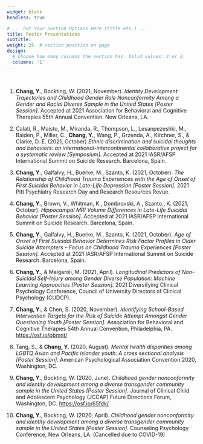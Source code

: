 ```yaml
---
widget: blank
headless: true

# ... Put Your Section Options Here (title etc.) ...
title: Poster Presentations
subtitle:
weight: 25  # section position on page
design:
  # Choose how many columns the section has. Valid values: 1 or 2.
  columns: '1'
---
```

<br/>

1.	**Chang, Y.**, Bockting, W. (2021, November). *Identity Development Trajectories and Childhood Gender Role Nonconformity Among a Gender and Racial Diverse Sample in the United States [Poster Session].* Accepted at 2021 Association for Behavioral and Cognitive Therapies 55th Annual Convention. New Orleans, LA.

9. Calati, R., Maisto, M., Miranda, R., Thompson, L., Lesanpezeshki, M., Baiden, P., Miller, C., **Chang, Y.**, Wang, P., Grzenda, A., Kirchner, S., & Clarke, D. E. (2021, October) *Ethnic discrimination and suicidal thoughts and behaviors: an international-intercontinental collaborative project for a systematic review [Symposium].* Accepted at 2021 IASR/AFSP International Summit on Suicide Research. Barcelona, Spain.

8.	**Chang, Y.**, Galfalvy, H., Buerke, M., Szanto, K. (2021, October). *The Relationship of Childhood Trauma Experiences with the Age of Onset of First Suicidal Behavior in Late-Life Depression [Poster Session].* 2021 Pitt Psychiatry Research Day and Research Resources Revue.

7.	**Chang, Y.**, Brown, V., Whitman, K., Dombrovski, A., Szanto., K. (2021, October). *Hippocampal MRI Volume Differences in Late-Life Suicidal Behavior [Poster Session].* Accepted at 2021 IASR/AFSP International Summit on Suicide Research. Barcelona, Spain.

6.	**Chang, Y.**, Galfalvy, H., Buerke, M., Szanto, K. (2021, October). *Age of Onset of First Suicidal Behavior Determines Risk Factor Profiles in Older Suicide Attempters – Focus on Childhood Trauma Experiences [Poster Session].* Accepted at 2021 IASR/AFSP International Summit on Suicide Research. Barcelona, Spain.

5.	**Chang, Y.**, & Malgaroli, M. (2021, April). *Longitudinal Predictors of Non-Suicidal Self-Injury among Gender Diverse Population: Machine Learning Approaches [Poster Session].* 2021 Diversifying Clinical Psychology Conference, Council of University Directors of Clinical Psychology (CUDCP). 

4.	**Chang, Y.**, & Chen, S. (2020, November). *Identifying School-Based Intervention Targets for the Risk of Suicide Attempt Amongst Gender Questioning Youth [Poster Session].* Association for Behavioral and Cognitive Therapies 54th Annual Convention, Philadelphia, PA. https://osf.io/pbmnt/

3.	Tang, S., & **Chang, Y.** (2020, August). *Mental health disparities among LGBTQ Asian and Pacific islander youth: A cross sectional analysis [Poster Session].* American Psychological Association Convention 2020, Washington, DC.

2.	**Chang, Y.**, Bockting, W. (2020, June). *Childhood gender nonconformity and identity development among a diverse transgender community sample in the United States [Poster Session].* Journal of Clinical Child and Adolescent Psychology (JCCAP) Future Directions Forum, Washington, DC. https://osf.io/65fdk/

1.	**Chang, Y.**, Bockting, W. (2020, April). *Childhood gender nonconformity and identity development among a diverse transgender community sample in the United States [Poster Session].* Counseling Psychology Conference, New Orleans, LA. (Cancelled due to COVID-19)
